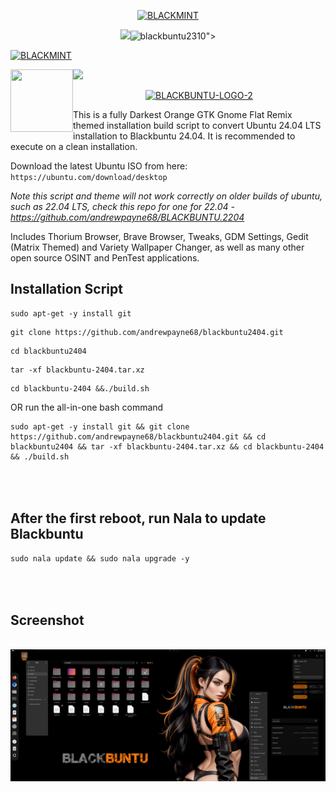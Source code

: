 <p align="center"><a href="https://ibb.co/6nyMVK0"><img src="https://i.ibb.co/PmrL32G/BLACKMINT.png" alt="BLACKMINT" border="0" width="50%" height="50%"></a></p>

<div align="center">
	<img src="<a href="https://ibb.co/93LxDrW"><img src="https://i.ibb.co/NnP0vyK/blackbuntu2310.png" alt="blackbuntu2310" border="0"></a>">
</div>

<a href="https://ibb.co/6nyMVK0"><img src="https://i.ibb.co/PmrL32G/BLACKMINT.png" alt="BLACKMINT" border="0"></a>

<img align="centre" src="![image-1](https://github.com/andrewpayne68/blackmint/blob/f21df71c085aa211276eb7c8222892b5df041544/BLACKMINT.png)">

<img align="left" width="100" height="100" src="https://i.ibb.co/PmrL32G/BLACKMINT.png">

<p align="center"><a href="https://ibb.co/DzZFK8v"><img src="https://i.ibb.co/FmF170y/BLACKBUNTU-LOGO-2.png" alt="BLACKBUNTU-LOGO-2" border="0" width="50%" height="50%"></a></p>

This is a fully Darkest Orange GTK Gnome Flat Remix themed installation build script to convert Ubuntu 24.04 LTS installation to Blackbuntu 24.04. It is recommended to execute on a clean installation.  

Download the latest Ubuntu ISO from here: ` https://ubuntu.com/download/desktop `

_Note this script and theme will not work correctly on older builds of ubuntu, such as 22.04 LTS, check this repo for one for 22.04 - https://github.com/andrewpayne68/BLACKBUNTU.2204_

Includes Thorium Browser, Brave Browser, Tweaks, GDM Settings, Gedit (Matrix Themed) and Variety Wallpaper Changer, as well as many other open source OSINT and PenTest applications.


Installation Script
-

```
sudo apt-get -y install git
```
```
git clone https://github.com/andrewpayne68/blackbuntu2404.git
```
```
cd blackbuntu2404
```
```
tar -xf blackbuntu-2404.tar.xz
```
```
cd blackbuntu-2404 &&./build.sh
```

OR run the all-in-one bash command
```
sudo apt-get -y install git && git clone https://github.com/andrewpayne68/blackbuntu2404.git && cd blackbuntu2404 && tar -xf blackbuntu-2404.tar.xz && cd blackbuntu-2404 && ./build.sh
```
\
\
After the first reboot, run Nala to update Blackbuntu
-
```
sudo nala update && sudo nala upgrade -y
```

\
\
Screenshot
-
\
![image-1](https://github.com/andrewpayne68/blackbuntu2404/blob/main/Blackbuntu-desktop.png)




